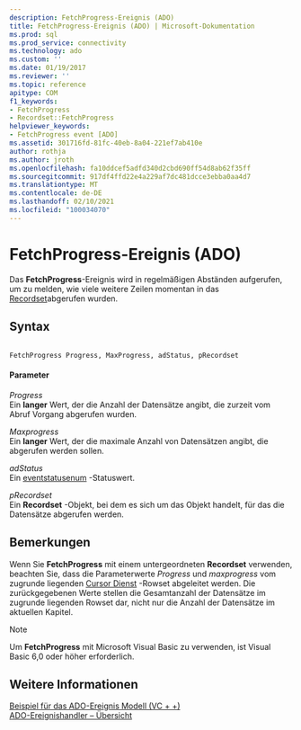 ```yaml
---
description: FetchProgress-Ereignis (ADO)
title: FetchProgress-Ereignis (ADO) | Microsoft-Dokumentation
ms.prod: sql
ms.prod_service: connectivity
ms.technology: ado
ms.custom: ''
ms.date: 01/19/2017
ms.reviewer: ''
ms.topic: reference
apitype: COM
f1_keywords:
- FetchProgress
- Recordset::FetchProgress
helpviewer_keywords:
- FetchProgress event [ADO]
ms.assetid: 301716fd-81fc-40eb-8a04-221ef7ab410e
author: rothja
ms.author: jroth
ms.openlocfilehash: fa10ddcef5adfd340d2cbd690ff54d8ab62f35ff
ms.sourcegitcommit: 917df4ffd22e4a229af7dc481dcce3ebba0aa4d7
ms.translationtype: MT
ms.contentlocale: de-DE
ms.lasthandoff: 02/10/2021
ms.locfileid: "100034070"
---
```

# <a name="fetchprogress-event-ado"></a>FetchProgress-Ereignis (ADO)
Das **FetchProgress**-Ereignis wird in regelmäßigen Abständen aufgerufen, um zu melden, wie viele weitere Zeilen momentan in das [Recordset](../../../ado/reference/ado-api/recordset-object-ado.md)abgerufen wurden.  
  
## <a name="syntax"></a>Syntax  
  
```  
  
FetchProgress Progress, MaxProgress, adStatus, pRecordset  
```  
  
#### <a name="parameters"></a>Parameter  
 *Progress*  
 Ein **langer** Wert, der die Anzahl der Datensätze angibt, die zurzeit vom Abruf Vorgang abgerufen wurden.  
  
 *Maxprogress*  
 Ein **langer** Wert, der die maximale Anzahl von Datensätzen angibt, die abgerufen werden sollen.  
  
 *adStatus*  
 Ein [eventstatusenum](../../../ado/reference/ado-api/eventstatusenum.md) -Statuswert.  
  
 *pRecordset*  
 Ein **Recordset** -Objekt, bei dem es sich um das Objekt handelt, für das die Datensätze abgerufen werden.  
  
## <a name="remarks"></a>Bemerkungen  
 Wenn Sie **FetchProgress** mit einem untergeordneten **Recordset** verwenden, beachten Sie, dass die Parameterwerte *Progress* und *maxprogress* vom zugrunde liegenden [Cursor Dienst](../../../ado/guide/appendixes/microsoft-cursor-service-for-ole-db-ado-service-component.md) -Rowset abgeleitet werden. Die zurückgegebenen Werte stellen die Gesamtanzahl der Datensätze im zugrunde liegenden Rowset dar, nicht nur die Anzahl der Datensätze im aktuellen Kapitel.  
  
> [!NOTE]
>  Um **FetchProgress** mit Microsoft Visual Basic zu verwenden, ist Visual Basic 6,0 oder höher erforderlich.  
  
## <a name="see-also"></a>Weitere Informationen  
 [Beispiel für das ADO-Ereignis Modell (VC + +)](../../../ado/reference/ado-api/ado-events-model-example-vc.md)   
 [ADO-Ereignishandler – Übersicht](../../../ado/guide/data/ado-event-handler-summary.md)
